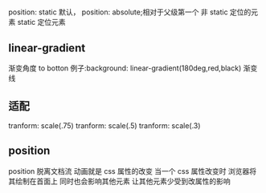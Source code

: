 ##
position: static 默认，
position: absolute;相对于父级第一个 非 static 定位的元素
static 定位元素
## linear-gradient
渐变角度 to botton  例子:background: linear-gradient(180deg,red,black)
渐变线
## 适配
tranform: scale(.75)
tranform: scale(.5)
tranform: scale(.3)
## position
position 脱离文档流
动画就是 css 属性的改变
当一个 css 属性改变时 浏览器将其绘制在首面上 同时也会影响其他元素
让其他元素少受到改属性的影响